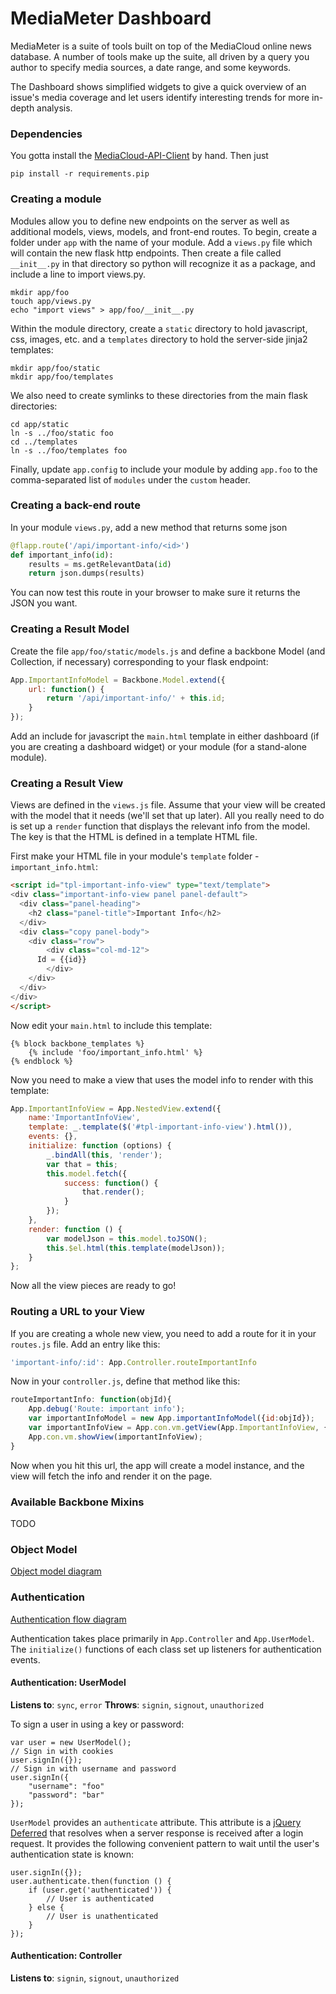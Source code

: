 # MediaMeter Dashboard

MediaMeter is a suite of tools built on top of the MediaCloud online news database. A 
number of tools make up the suite, all driven by a query you author to specify media 
sources, a date range, and some keywords.

The Dashboard shows simplified widgets to give a quick overview of an issue's 
media coverage and let users identify interesting trends for more in-depth analysis. 

### Dependencies

You gotta install the [MediaCloud-API-Client](https://github.com/c4fcm/MediaCloud-API-Client) 
by hand.  Then just
```
pip install -r requirements.pip
```

### Creating a module

Modules allow you to define new endpoints on the server as well as
additional models, views, models, and front-end routes.
To begin, create a folder under `app` with the name of your module.
Add a `views.py` file which will contain the new flask http endpoints.
Then create a file called `__init__.py` in that directory so python will
recognize it as a package, and include a line to import views.py.

    mkdir app/foo
    touch app/views.py
    echo "import views" > app/foo/__init__.py
    
Within the module directory, create a `static` directory to hold javascript,
css, images, etc. and a `templates` directory to hold the server-side
jinja2 templates:

    mkdir app/foo/static
    mkdir app/foo/templates
    
We also need to create symlinks to these directories from the main flask
directories:

    cd app/static
    ln -s ../foo/static foo
    cd ../templates
    ln -s ../foo/templates foo

Finally, update `app.config` to include your module by adding `app.foo`
to the comma-separated list of `modules` under the `custom` header.

### Creating a back-end route

In your module `views.py`, add a new method that returns some json
```python
@flapp.route('/api/important-info/<id>')
def important_info(id):
    results = ms.getRelevantData(id)
    return json.dumps(results)
```
You can now test this route in your browser to make sure it returns the JSON you want.

### Creating a Result Model

Create the file `app/foo/static/models.js` and define a backbone
Model (and Collection, if necessary) corresponding to your flask endpoint:
```javascript
App.ImportantInfoModel = Backbone.Model.extend({
    url: function() {
        return '/api/important-info/' + this.id;
    }
});
```
Add an include for javascript the `main.html` template in either dashboard (if you are creating
a dashboard widget) or your module (for a stand-alone module).

### Creating a Result View ###

Views are defined in the `views.js` file.  Assume that your view will be created with the 
model that it needs (we'll set that up later).  All you really need to do is set up a `render` 
function that displays the relevant info from the model.  The key is that the HTML is defined 
in a template HTML file.  

First make your HTML file in your module's `template` folder - 
`important_info.html`:
```html
<script id="tpl-important-info-view" type="text/template">
<div class="important-info-view panel panel-default">
  <div class="panel-heading">
    <h2 class="panel-title">Important Info</h2>
  </div>
  <div class="copy panel-body">
  	<div class="row">
  		<div class="col-md-12">
      Id = {{id}}
  		</div>
  	</div>
  </div>
</div>
</script>
```
Now edit your `main.html` to include this template:
```
{% block backbone_templates %}
    {% include 'foo/important_info.html' %}
{% endblock %}
```

Now you need to make a view that uses the model info to render with this template:
```javascript
App.ImportantInfoView = App.NestedView.extend({
    name:'ImportantInfoView',
    template: _.template($('#tpl-important-info-view').html()),
    events: {},
    initialize: function (options) {
        _.bindAll(this, 'render');
        var that = this;
        this.model.fetch({
            success: function() {
                that.render();
            }
        });
    },
    render: function () {
        var modelJson = this.model.toJSON();
        this.$el.html(this.template(modelJson));
    }
};
```
Now all the view pieces are ready to go!

### Routing a URL to your View ###

If you are creating a whole new view, you need to add a route for it in your `routes.js` file.
Add an entry like this:
```javascript
'important-info/:id': App.Controller.routeImportantInfo
```

Now in your `controller.js`, define that method like this:
```javascript
routeImportantInfo: function(objId){
    App.debug('Route: important info');
	var importantInfoModel = new App.importantInfoModel({id:objId});
    var importantInfoView = App.con.vm.getView(App.ImportantInfoView, {model:importantInfoModel});
    App.con.vm.showView(importantInfoView);
}
```

Now when you hit this url, the app will create a model instance, and the view will fetch the info 
and render it on the page. 

### Available Backbone Mixins ###

TODO

### Object Model ###

[Object model diagram](docs/object_model.jpg)

### Authentication ###

[Authentication flow diagram](docs/authentication_flow.jpg)

Authentication takes place primarily in `App.Controller` and `App.UserModel`. The `initialize()` functions of each class set up listeners for authentication events.

#### Authentication: UserModel ####

**Listens to**: `sync`, `error` 
**Throws**: `signin`, `signout`, `unauthorized`

To sign a user in using a key or password:

    var user = new UserModel();
    // Sign in with cookies
    user.signIn({});
    // Sign in with username and password
    user.signIn({
        "username": "foo"
        "password": "bar"
    });

`UserModel` provides an `authenticate` attribute.
This attribute is a [jQuery Deferred](https://api.jquery.com/jquery.deferred/) that resolves when a server response is received after a login request. It provides the following convenient pattern to wait until the user's authentication state is known:

    user.signIn({});
    user.authenticate.then(function () {
        if (user.get('authenticated')) {
            // User is authenticated
        } else {
            // User is unathenticated
        }
    });

#### Authentication: Controller ####

**Listens to**: `signin`, `signout`, `unauthorized`
